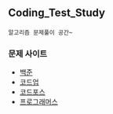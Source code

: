 ## Coding_Test_Study
```
알고리즘 문제풀이 공간~
```
### 문제 사이트
* [백준](https://www.acmicpc.net/)
* [코드업](https://codeup.kr/)
* [코드포스](https://codeforces.com/)
* [프로그래머스](https://codeforces.com/)
